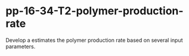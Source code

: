 # pp-16-34-T2-polymer-production-rate
 Develop a  estimates the polymer production rate based on several input parameters.
